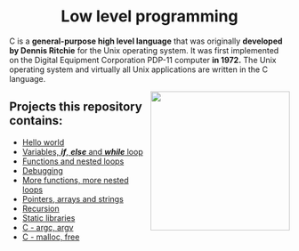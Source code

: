 <h1 align="center">Low level programming</h1>

C is a **general-purpose high level language** that was originally **developed by Dennis Ritchie** for the Unix operating system. It was first implemented on the Digital Equipment Corporation PDP-11 computer **in 1972.** The Unix operating system and virtually all Unix applications are written in the C language.

<img align="right" width="250" height="250" src="https://logodix.com/logo/1138096.png">

## Projects this repository contains:

* [Hello world](https://github.com/Donaldoo/holbertonschool-low_level_programming/tree/main/hello_world)
* [Variables, ***if***, ***else*** and ***while*** loop](https://github.com/Donaldoo/holbertonschool-low_level_programming/tree/main/variables_if_else_while)
* [Functions and nested loops](https://github.com/Donaldoo/holbertonschool-low_level_programming/tree/main/functions_nested_loops)
* [Debugging](https://github.com/Donaldoo/holbertonschool-low_level_programming/tree/main/debugging)
* [More functions, more nested loops](https://github.com/Donaldoo/holbertonschool-low_level_programming/tree/main/more_functions_nested_loops)
* [Pointers, arrays and strings](https://github.com/Donaldoo/holbertonschool-low_level_programming/tree/main/pointers_arrays_strings)
* [Recursion](https://github.com/Donaldoo/holbertonschool-low_level_programming/tree/main/recursion)
* [Static libraries](https://github.com/Donaldoo/holbertonschool-low_level_programming/tree/main/static_libraries)
* [C - argc, argv](https://github.com/Donaldoo/holbertonschool-low_level_programming/tree/main/argc_argv)
* [C - malloc, free](https://github.com/Donaldoo/holbertonschool-low_level_programming/tree/main/malloc_free)
